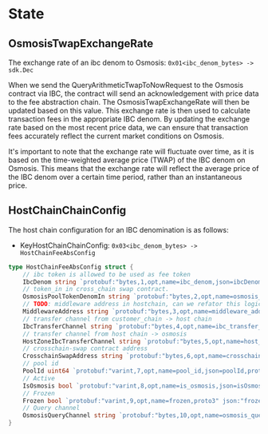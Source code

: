 # State 

## OsmosisTwapExchangeRate

The exchange rate of an ibc denom to Osmosis: `0x01<ibc_denom_bytes> -> sdk.Dec`

When we send the QueryArithmeticTwapToNowRequest to the Osmosis contract via IBC, the contract will send an acknowledgement with price data to the fee abstraction chain. The OsmosisTwapExchangeRate will then be updated based on this value.
This exchange rate is then used to calculate transaction fees in the appropriate IBC denom. By updating the exchange rate based on the most recent price data, we can ensure that transaction fees accurately reflect the current market conditions on Osmosis.

It's important to note that the exchange rate will fluctuate over time, as it is based on the time-weighted average price (TWAP) of the IBC denom on Osmosis. This means that the exchange rate will reflect the average price of the IBC denom over a certain time period, rather than an instantaneous price.

## HostChainChainConfig

The host chain configuration for an IBC denomination is as follows:
- KeyHostChainChainConfig: `0x03<ibc_denom_bytes> -> HostChainFeeAbsConfig`

```go
type HostChainFeeAbsConfig struct {
	// ibc token is allowed to be used as fee token
	IbcDenom string `protobuf:"bytes,1,opt,name=ibc_denom,json=ibcDenom,proto3" json:"ibc_denom,omitempty" yaml:"allowed_token"`
	// token_in in cross_chain swap contract.
	OsmosisPoolTokenDenomIn string `protobuf:"bytes,2,opt,name=osmosis_pool_token_denom_in,json=osmosisPoolTokenDenomIn,proto3" json:"osmosis_pool_token_denom_in,omitempty"`
	// TODO: middleware address in hostchain, can we refator this logic ?
	MiddlewareAddress string `protobuf:"bytes,3,opt,name=middleware_address,json=middlewareAddress,proto3" json:"middleware_address,omitempty"`
	// transfer channel from customer_chain -> host chain
	IbcTransferChannel string `protobuf:"bytes,4,opt,name=ibc_transfer_channel,json=ibcTransferChannel,proto3" json:"ibc_transfer_channel,omitempty"`
	// transfer channel from host chain -> osmosis
	HostZoneIbcTransferChannel string `protobuf:"bytes,5,opt,name=host_zone_ibc_transfer_channel,json=hostZoneIbcTransferChannel,proto3" json:"host_zone_ibc_transfer_channel,omitempty"`
	// crosschain-swap contract address
	CrosschainSwapAddress string `protobuf:"bytes,6,opt,name=crosschain_swap_address,json=crosschainSwapAddress,proto3" json:"crosschain_swap_address,omitempty"`
	// pool id
	PoolId uint64 `protobuf:"varint,7,opt,name=pool_id,json=poolId,proto3" json:"pool_id,omitempty"`
	// Active
	IsOsmosis bool `protobuf:"varint,8,opt,name=is_osmosis,json=isOsmosis,proto3" json:"is_osmosis,omitempty"`
	// Frozen
	Frozen bool `protobuf:"varint,9,opt,name=frozen,proto3" json:"frozen,omitempty"`
	// Query channel
	OsmosisQueryChannel string `protobuf:"bytes,10,opt,name=osmosis_query_channel,json=osmosisQueryChannel,proto3" json:"osmosis_query_channel,omitempty"`
}
```


